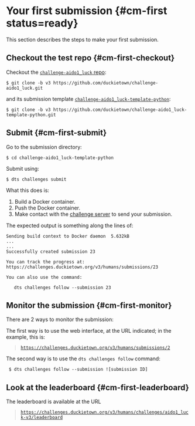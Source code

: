 # Your first submission {#cm-first status=ready}

This section describes the steps to make your first submission.

## Checkout the test repo {#cm-first-checkout}

Checkout the [`challenge-aido1_luck` repo][repo]:

    $ git clone -b v3 https://github.com/duckietown/challenge-aido1_luck.git

and its submission template [`challenge-aido1_luck-template-python`][template]:

    $ git clone -b v3 https://github.com/duckietown/challenge-aido1_luck-template-python.git


[repo]: https://github.com/duckietown/challenge-aido1_luck
[template]: https://github.com/duckietown/challenge-aido1_luck-template-python


## Submit {#cm-first-submit}

Go to the submission directory:

    $ cd challenge-aido1_luck-template-python

Submit using:

    $ dts challenges submit
    
What this does is:

1. Build a Docker container.
2. Push the Docker container.
3. Make contact with the [challenge server][server] to send your submission.

[server]: https://challenges.duckietown.org/v3/

The expected output is something along the lines of:

    Sending build context to Docker daemon  5.632kB
    ...
    ...
    Successfully created submission 23
    
    You can track the progress at: https://challenges.duckietown.org/v3/humans/submissions/23
    
    You can also use the command:
    
       dts challenges follow --submission 23

## Monitor the submission {#cm-first-monitor}

There are 2 ways to monitor the submission:

The first way is to use the web interface, at the URL indicated; in the example, this is:


> [`https://challenges.duckietown.org/v3/humans/submissions/2`](https://challenges.duckietown.org/v3/humans/submissions/2)

The second way is to use the `dts challenges follow` command:

     $ dts challenges follow --submission ![submission ID]
     
     
## Look at the leaderboard {#cm-first-leaderboard}


The leaderboard is available at the URL 

> [`https://challenges.duckietown.org/v3/humans/challenges/aido1_luck-v3/leaderboard`][leaderboard]
    
    
[leaderboard]: https://challenges.duckietown.org/v3/humans/challenges/aido1_luck-v3/leaderboard


       
      
